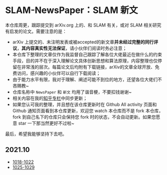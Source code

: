 # SLAM-NewsPaper：SLAM 新文

本仓库周更，跟踪提交到 arXiv.org 上的、和 SLAM 有关，或对 SLAM 相关研究有启发的论文。需要注意的是：

- arXiv 上提交的、未注明发表或被accepted的新文章**并未经过完整的同行评议**，**其内容真实性无法保证**，请小伙伴们阅读时务必注意；
- 本仓库下整理的文章仅作为我监督自己跟踪了解各位大佬最近在做什么的约束手段，目的并不在于深入理解论文具体创新思想和算法原理，内容整理也仅停留在非常浅的层次。每篇论文后均附有下载链接，arXiv的文章全球开放、免费访问，感兴趣的小伙伴可以自行下载阅读；
- 由于能力水平有限，我对于理解、阐述可能不到位的地方，还望各位大佬们不吝赐教~
- 仓库名称中 `NewsPaper` 和 `新文` 均用了谐音梗，不要扣钱谢谢~
- 相关内容在我的[知乎专栏](https://www.zhihu.com/column/c_1434976056889978880)中同步更新；
- 如果您认可我的整理，并且想在该仓库更新时在 Github All activity 页面和 Github 通知页面看到本仓库更新，欢迎您 watch 本仓库而不是 fork 本仓库，fork 到自己名下的仓库只会保持您 fork 时的状态，不会自动更新。如果您愿意 star 一下那当然更好不过啦~

最后，希望我能够坚持下去吧。

## 2021.10

- [1018-1022](./2021/1018-1022.md)
- [1025-1029](./2021/1025-1029.md)



